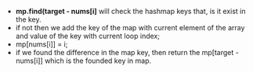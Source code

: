 - **mp.find(target - nums[i]** will check the hashmap keys that, is it exist in the key.
- if not then we add the key of the map with current element of the array and value of the key with current loop index;
- mp[nums[i]] = i;
- if we found the difference in the map key, then return the mp[target - nums[i]] which is the founded key in map.